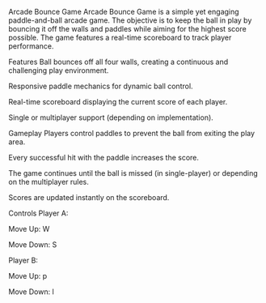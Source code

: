 Arcade Bounce Game
Arcade Bounce Game is a simple yet engaging paddle-and-ball arcade game. The objective is to keep the ball in play by bouncing it off the walls and paddles while aiming for the highest score possible. The game features a real-time scoreboard to track player performance.

Features
Ball bounces off all four walls, creating a continuous and challenging play environment.

Responsive paddle mechanics for dynamic ball control.

Real-time scoreboard displaying the current score of each player.

Single or multiplayer support (depending on implementation).

Gameplay
Players control paddles to prevent the ball from exiting the play area.

Every successful hit with the paddle increases the score.

The game continues until the ball is missed (in single-player) or depending on the multiplayer rules.

Scores are updated instantly on the scoreboard.

Controls
Player A:

Move Up: W

Move Down: S

Player B:

Move Up: p

Move Down: l

